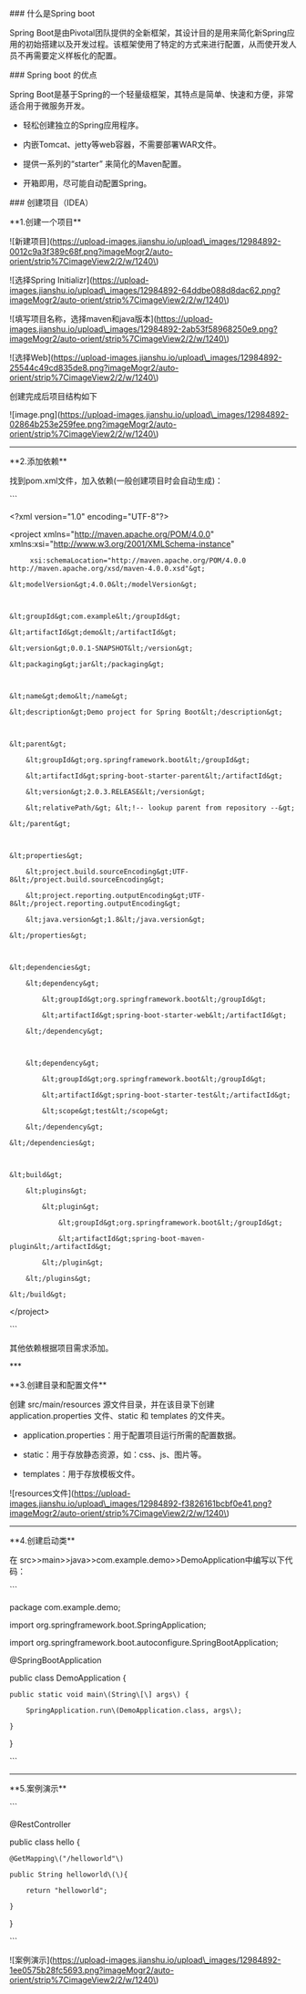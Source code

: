 \#\#\# 什么是Spring boot

Spring Boot是由Pivotal团队提供的全新框架，其设计目的是用来简化新Spring应用的初始搭建以及开发过程。该框架使用了特定的方式来进行配置，从而使开发人员不再需要定义样板化的配置。

\#\#\# Spring boot 的优点

Spring Boot是基于Spring的一个轻量级框架，其特点是简单、快速和方便，非常适合用于微服务开发。

- 轻松创建独立的Spring应用程序。

- 内嵌Tomcat、jetty等web容器，不需要部署WAR文件。

- 提供一系列的“starter” 来简化的Maven配置。

- 开箱即用，尽可能自动配置Spring。

\#\#\# 创建项目（IDEA）

\*\*1.创建一个项目\*\*

!\[新建项目\]\(https://upload-images.jianshu.io/upload\_images/12984892-0012c9a3f389c68f.png?imageMogr2/auto-orient/strip%7CimageView2/2/w/1240\)

!\[选择Spring Initializr\]\(https://upload-images.jianshu.io/upload\_images/12984892-64ddbe088d8dac62.png?imageMogr2/auto-orient/strip%7CimageView2/2/w/1240\)

!\[填写项目名称，选择maven和java版本\]\(https://upload-images.jianshu.io/upload\_images/12984892-2ab53f58968250e9.png?imageMogr2/auto-orient/strip%7CimageView2/2/w/1240\)

!\[选择Web\]\(https://upload-images.jianshu.io/upload\_images/12984892-25544c49cd835de8.png?imageMogr2/auto-orient/strip%7CimageView2/2/w/1240\)

创建完成后项目结构如下

!\[image.png\]\(https://upload-images.jianshu.io/upload\_images/12984892-02864b253e259fee.png?imageMogr2/auto-orient/strip%7CimageView2/2/w/1240\)

---

\*\*2.添加依赖\*\*

找到pom.xml文件，加入依赖\(一般创建项目时会自动生成\)：

\`\`\`

&lt;?xml version="1.0" encoding="UTF-8"?&gt;

&lt;project xmlns="http://maven.apache.org/POM/4.0.0" xmlns:xsi="http://www.w3.org/2001/XMLSchema-instance"

         xsi:schemaLocation="http://maven.apache.org/POM/4.0.0 http://maven.apache.org/xsd/maven-4.0.0.xsd"&gt;

    &lt;modelVersion&gt;4.0.0&lt;/modelVersion&gt;



    &lt;groupId&gt;com.example&lt;/groupId&gt;

    &lt;artifactId&gt;demo&lt;/artifactId&gt;

    &lt;version&gt;0.0.1-SNAPSHOT&lt;/version&gt;

    &lt;packaging&gt;jar&lt;/packaging&gt;



    &lt;name&gt;demo&lt;/name&gt;

    &lt;description&gt;Demo project for Spring Boot&lt;/description&gt;



    &lt;parent&gt;

        &lt;groupId&gt;org.springframework.boot&lt;/groupId&gt;

        &lt;artifactId&gt;spring-boot-starter-parent&lt;/artifactId&gt;

        &lt;version&gt;2.0.3.RELEASE&lt;/version&gt;

        &lt;relativePath/&gt; &lt;!-- lookup parent from repository --&gt;

    &lt;/parent&gt;



    &lt;properties&gt;

        &lt;project.build.sourceEncoding&gt;UTF-8&lt;/project.build.sourceEncoding&gt;

        &lt;project.reporting.outputEncoding&gt;UTF-8&lt;/project.reporting.outputEncoding&gt;

        &lt;java.version&gt;1.8&lt;/java.version&gt;

    &lt;/properties&gt;



    &lt;dependencies&gt;

        &lt;dependency&gt;

            &lt;groupId&gt;org.springframework.boot&lt;/groupId&gt;

            &lt;artifactId&gt;spring-boot-starter-web&lt;/artifactId&gt;

        &lt;/dependency&gt;



        &lt;dependency&gt;

            &lt;groupId&gt;org.springframework.boot&lt;/groupId&gt;

            &lt;artifactId&gt;spring-boot-starter-test&lt;/artifactId&gt;

            &lt;scope&gt;test&lt;/scope&gt;

        &lt;/dependency&gt;

    &lt;/dependencies&gt;



    &lt;build&gt;

        &lt;plugins&gt;

            &lt;plugin&gt;

                &lt;groupId&gt;org.springframework.boot&lt;/groupId&gt;

                &lt;artifactId&gt;spring-boot-maven-plugin&lt;/artifactId&gt;

            &lt;/plugin&gt;

        &lt;/plugins&gt;

    &lt;/build&gt;

&lt;/project&gt;

\`\`\`

其他依赖根据项目需求添加。

\*\*\*

\*\*3.创建目录和配置文件\*\*

创建 src/main/resources 源文件目录，并在该目录下创建 application.properties 文件、static 和 templates 的文件夹。

- application.properties：用于配置项目运行所需的配置数据。

- static：用于存放静态资源，如：css、js、图片等。

- templates：用于存放模板文件。

!\[resources文件\]\(https://upload-images.jianshu.io/upload\_images/12984892-f3826161bcbf0e41.png?imageMogr2/auto-orient/strip%7CimageView2/2/w/1240\)

---

\*\*4.创建启动类\*\*

在 src&gt;&gt;main&gt;&gt;java&gt;&gt;com.example.demo&gt;&gt;DemoApplication中编写以下代码：

\`\`\`

package com.example.demo;



import org.springframework.boot.SpringApplication;

import org.springframework.boot.autoconfigure.SpringBootApplication;



@SpringBootApplication

public class DemoApplication {



    public static void main\(String\[\] args\) {

        SpringApplication.run\(DemoApplication.class, args\);

    }

}

\`\`\`

---

\*\*5.案例演示\*\*

\`\`\`

@RestController

public class hello {



    @GetMapping\("/helloworld"\)

    public String helloworld\(\){

        return "helloworld";

    }



}

\`\`\`

!\[案例演示\]\(https://upload-images.jianshu.io/upload\_images/12984892-1ee0575b28fc5693.png?imageMogr2/auto-orient/strip%7CimageView2/2/w/1240\)



